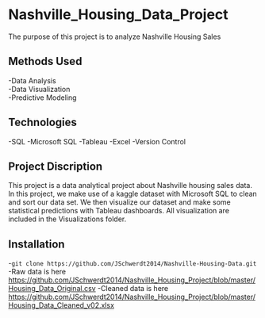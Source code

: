 # **Nashville_Housing_Data_Project**

The purpose of this project is to analyze Nashville Housing Sales

## **Methods Used**

-Data Analysis  
-Data Visualization  
-Predictive Modeling  

## **Technologies**

-SQL
-Microsoft SQL
-Tableau
-Excel
-Version Control

## **Project Discription**

This project is a data analytical project about Nashville housing sales data. In this project, we make use of a kaggle dataset with Microsoft SQL to clean and sort our data set. We then visualize our dataset and make some statistical predictions with Tableau dashboards. All visualization are included in the Visualizations folder.


## **Installation**

-`git clone https://github.com/JSchwerdt2014/Nashville-Housing-Data.git`  
-Raw data is here https://github.com/JSchwerdt2014/Nashville_Housing_Project/blob/master/Housing_Data_Original.csv
-Cleaned data is here https://github.com/JSchwerdt2014/Nashville_Housing_Project/blob/master/Housing_Data_Cleaned_v02.xlsx
